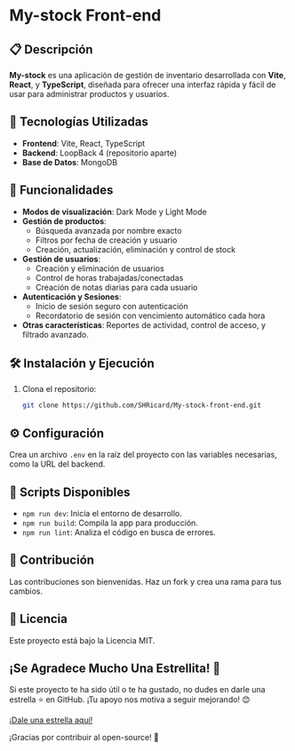 # My-stock Front-end

## 📋 Descripción

**My-stock** es una aplicación de gestión de inventario desarrollada con **Vite**, **React**, y **TypeScript**, diseñada para ofrecer una interfaz rápida y fácil de usar para administrar productos y usuarios.

## 🚀 Tecnologías Utilizadas

- **Frontend**: Vite, React, TypeScript
- **Backend**: LoopBack 4 (repositorio aparte)
- **Base de Datos**: MongoDB

## 🌟 Funcionalidades

- **Modos de visualización**: Dark Mode y Light Mode
- **Gestión de productos**: 
  - Búsqueda avanzada por nombre exacto
  - Filtros por fecha de creación y usuario
  - Creación, actualización, eliminación y control de stock
- **Gestión de usuarios**: 
  - Creación y eliminación de usuarios
  - Control de horas trabajadas/conectadas
  - Creación de notas diarias para cada usuario
- **Autenticación y Sesiones**:
  - Inicio de sesión seguro con autenticación
  - Recordatorio de sesión con vencimiento automático cada hora
- **Otras características**: Reportes de actividad, control de acceso, y filtrado avanzado.

## 🛠️ Instalación y Ejecución

1. Clona el repositorio:
   ```bash
   git clone https://github.com/SHRicard/My-stock-front-end.git
## ⚙️ Configuración

Crea un archivo `.env` en la raíz del proyecto con las variables necesarias, como la URL del backend.

## 📜 Scripts Disponibles

- `npm run dev`: Inicia el entorno de desarrollo.
- `npm run build`: Compila la app para producción.
- `npm run lint`: Analiza el código en busca de errores.

## 🤝 Contribución

Las contribuciones son bienvenidas. Haz un fork y crea una rama para tus cambios.

## 📄 Licencia

Este proyecto está bajo la Licencia MIT.


## ¡Se Agradece Mucho Una Estrellita! 🌟

Si este proyecto te ha sido útil o te ha gustado, no dudes en darle una estrella ⭐️ en GitHub. ¡Tu apoyo nos motiva a seguir mejorando! 😊

[¡Dale una estrella aquí!](https://github.com/SHRicard/My-stock-front-end)

¡Gracias por contribuir al open-source! 🎉

